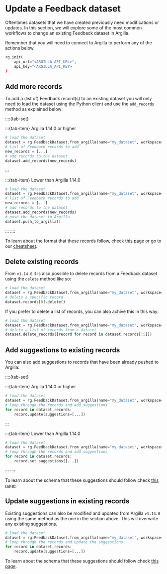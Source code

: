 # Update a Feedback dataset
Oftentimes datasets that we have created previously need modifications or updates. In this section, we will explore some of the most common workflows to change an existing Feedback dataset in Argilla.

Remember that you will need to connect to Argilla to perform any of the actions below.

```python
rg.init(
    api_url="<ARGILLA_API_URL>",
    api_key="<ARGILLA_API_KEY>
)
```

## Add more records

To add a (list of) Feedback record(s) to an existing dataset you will only need to load the dataset using the Python client and use the `add_records` method as explained below:

::::{tab-set}

:::{tab-item} Argilla 1.14.0 or higher
```python
# load the dataset
dataset = rg.FeedbackDataset.from_argilla(name="my_dataset", workspace="my_workspace")
# list of Feedback records to add
new_records = [...]
# add records to the dataset
dataset.add_records(new_records)
```
:::

:::{tab-item} Lower than Argilla 1.14.0
```python
# load the dataset
dataset = rg.FeedbackDataset.from_argilla(name="my_dataset", workspace="my_workspace")
# list of Feedback records to add
new_records = [...]
# add records to the dataset
dataset.add_records(new_records)
# push the dataset to Argilla
dataset.push_to_argilla()
```
:::
::::

To learn about the format that these records follow, check [this page](create_dataset.md#add-records) or go to our [cheatsheet](../../../getting_started/cheatsheet.md#create-records).

## Delete existing records

From `v1.14.0` it is also possible to delete records from a Feedback dataset using the `delete` method like so:

```python
# load the dataset
dataset = rg.FeedbackDataset.from_argilla(name="my_dataset", workspace="my_workspace")
# delete a specific record
dataset.records[0].delete()
```

If you prefer to delete a list of records, you can also achive this in this way:

```python
# load the dataset
dataset = rg.FeedbackDataset.from_argilla(name="my_dataset", workspace="my_workspace")
# delete a list of records from a dataset
dataset.delete_records([record for record in dataset.records[:5]])
```

## Add suggestions to existing records

You can also add suggestions to records that have been already pushed to Argilla:

::::{tab-set}

:::{tab-item} Argilla 1.14.0 or higher
```python
# load the dataset
dataset = rg.FeedbackDataset.from_argilla(name="my_dataset", workspace="my_workspace")
# loop through the records and add suggestions
for record in dataset.records:
    record.update(suggestions=[...])
```
:::

:::{tab-item} Lower than Argilla 1.14.0
```python
# load the dataset
dataset = rg.FeedbackDataset.from_argilla(name="my_dataset", workspace="my_workspace")
# loop through the records and add suggestions
for record in dataset.records:
    record.set_suggestions([...])
```
:::
::::

To learn about the schema that these suggestions should follow check [this page](create_dataset.md#add-suggestions).

## Update suggestions in existing records

Existing suggestions can also be modified and updated from Argilla `v1.14.0` using the same method as the one in the section above. This will overwrite any existing suggestions.

```python
# load the dataset
dataset = rg.FeedbackDataset.from_argilla(name="my_dataset", workspace="my_workspace")
# loop through the records and update the suggestions
for record in dataset.records:
    record.update(suggestions=[...])
```

To learn about the schema that these suggestions should follow check [this page](create_dataset.md#add-suggestions).